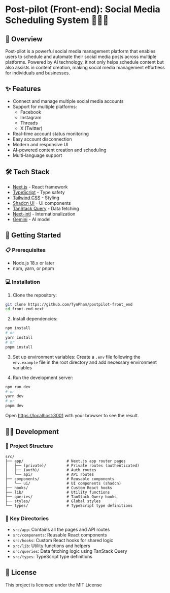# Post-pilot (Front-end): Social Media Scheduling System 🎉🎉🎉

## 📝 Overview

Post-pilot is a powerful social media management platform that enables users to schedule and automate their social media posts across multiple platforms. Powered by AI technology, it not only helps schedule content but also assists in content creation, making social media management effortless for individuals and businesses.

## ✨ Features

- Connect and manage multiple social media accounts
- Support for multiple platforms:
  - Facebook
  - Instagram
  - Threads
  - X (Twitter)
- Real-time account status monitoring
- Easy account disconnection
- Modern and responsive UI
- AI-powered content creation and scheduling
- Multi-language support

## 🛠️ Tech Stack

- [Next.js](https://nextjs.org) - React framework
- [TypeScript](https://www.typescriptlang.org/) - Type safety
- [Tailwind CSS](https://tailwindcss.com) - Styling
- [Shadcn UI](https://ui.shadcn.com) - UI components
- [TanStack Query](https://tanstack.com/query/latest) - Data fetching
- [Next-intl](https://next-intl-docs.vercel.app) - Internationalization
- [Gemini](https://ai.google.dev/gemini) - AI model

## 🚀 Getting Started

### 📋 Prerequisites

- Node.js 18.x or later
- npm, yarn, or pnpm

### 💻 Installation

1. Clone the repository:

```bash
git clone https://github.com/TynPham/postpilot-front_end
cd front-end-next
```

2. Install dependencies:

```bash
npm install
# or
yarn install
# or
pnpm install
```

3. Set up environment variables:
   Create a `.env` file following the `env.example` file in the root directory and add necessary environment variables

4. Run the development server:

```bash
npm run dev
# or
yarn dev
# or
pnpm dev
```

Open [https://localhost:3001](https://localhost:3001) with your browser to see the result.

## 👨‍💻 Development

### 📁 Project Structure

```
src/
├── app/                   # Next.js app router pages
│   ├── (private)/         # Private routes (authenticated)
│   ├── (auth)/            # Auth routes
│   └── api/               # API routes
├── components/            # Reusable components
│   └── ui/                # UI components (shadcn)
├── hooks/                 # Custom React hooks
├── lib/                   # Utility functions
├── queries/               # TanStack Query hooks
├── styles/                # Global styles
└── types/                 # TypeScript type definitions
```

### 📂 Key Directories

- `src/app`: Contains all the pages and API routes
- `src/components`: Reusable React components
- `src/hooks`: Custom React hooks for shared logic
- `src/lib`: Utility functions and helpers
- `src/queries`: Data fetching logic using TanStack Query
- `src/types`: TypeScript type definitions

## 📄 License

This project is licensed under the MIT License
